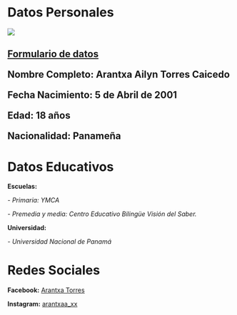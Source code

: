 

<h1>Datos Personales</h1>

<p><img src="https://scontent.fpty1-1.fna.fbcdn.net/v/t1.0-9/s960x960/72962947_2495280033895835_5137077994673668096_o.jpg?_nc_cat=100&_nc_oc=AQm0bRQSjXrjEGjZeO0VIJeHbWFt-V-7LgNIh0THXUTuvtx89DnC1sj2e9jQH2H-0XE&_nc_ht=scontent.fpty1-1.fna&oh=c93f8fc460e7012cadf9d7843053a7b0&oe=5E5C5230">
<h2><p><strong><a href="https://arantxa-torres.github.io/Formulario-de-datos/">Formulario de datos</a></strong>
<p><strong>Nombre Completo:</strong> Arantxa Ailyn Torres Caicedo 
<p><strong>Fecha Nacimiento:</strong> 5 de Abril de 2001
<p><strong>Edad:</strong> 18 años
<p><strong>Nacionalidad:</strong> Panameña 

<h1>Datos Educativos</h1>
<p><strong>Escuelas:</strong><p>
<p><em>- Primaria: YMCA </em>
<p><em>- Premedia y media: Centro Educativo Bilingüe Visión del Saber. </em>
<p><strong>Universidad:</strong>
<P><em>- Universidad Nacional de Panamá</em>
<h1>Redes Sociales</h1>
<p><strong>Facebook:</strong> <a href="https://www.facebook.com/arantxa.torres.980">Arantxa Torres</a>
<p><strong>Instagram:</strong> <a href="https://www.instagram.com/arantxaa_xx/">arantxaa_xx</a>



  <link rel="stylesheet" href="https://cdnjs.cloudflare.com/ajax/libs/animate.css/3.7.2/animate.min.css">
